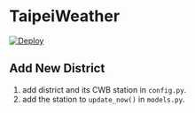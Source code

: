 # TaipeiWeather
[![Deploy](https://www.herokucdn.com/deploy/button.svg)](https://heroku.com/deploy)
## Add New District
1. add district and its CWB station in `config.py`.
2. add the station to `update_now()` in `models.py`.
